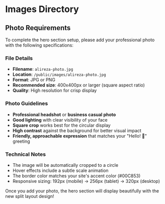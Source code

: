 # Images Directory

## Photo Requirements

To complete the hero section setup, please add your professional photo with the following specifications:

### File Details
- **Filename**: `alireza-photo.jpg`
- **Location**: `/public/images/alireza-photo.jpg`
- **Format**: JPG or PNG
- **Recommended size**: 400x400px or larger (square aspect ratio)
- **Quality**: High resolution for crisp display

### Photo Guidelines
- **Professional headshot** or **business casual photo**
- **Good lighting** with clear visibility of your face
- **Square crop** works best for the circular display
- **High contrast** against the background for better visual impact
- **Friendly, approachable expression** that matches your "Hello! 👋" greeting

### Technical Notes
- The image will be automatically cropped to a circle
- Hover effects include a subtle scale animation
- The border color matches your site's accent color (#00C853)
- Responsive sizing: 192px (mobile) → 256px (tablet) → 320px (desktop)

Once you add your photo, the hero section will display beautifully with the new split layout design!
